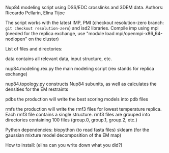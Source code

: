 Nup84 modeling script using DSS/EDC crosslinks and 3DEM data.
Authors: Riccardo Pellarin, Elina Tijoe

The script works with the latest IMP, PMI (checkout resolution-zero branch: `git checkout resolution-zero`) and isd2 libraries.
Compile imp using mpi (needed for the replica exchange, use "module load mpi/openmpi-x86_64-nodlopen" on the cluster)

List of files and directories:

data			contains all relevant data, input structure, etc.

nup84.modeling.rex.py   the main modeling script (rex stands for replica exchange)

nup84.topology.py       constructs Nup84 subunits, as well as calculates the densities for the EM restraints

pdbs                    the production will write the best scoring models into pdb files

rmfs			the production will write the rmf3 files for lowest temperature replica. Each
			rmf3 file contains a single structure. rmf3 files are grouped into directories 
			containing 100 files (group.0, group.1, group.2, etc.)

Python dependencies:
biopython 		(to read fasta files)
sklearn   		(for the gaussian mixture model decomposition of the EM map)

How to install:
(elina can you write down what you did?)
